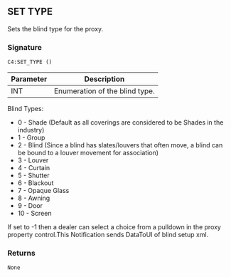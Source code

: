 ## SET TYPE

Sets the blind type for the proxy.


### Signature

`C4:SET_TYPE ()`


| Parameter | Description |
| --- | --- |
| INT | Enumeration of the blind  type. |

Blind Types:

- 0 - Shade (Default as all coverings are considered to be Shades in the industry)
- 1 - Group
- 2 - Blind (Since a blind has slates/louvers that often move, a blind can be bound to a louver movement for association)
- 3 - Louver
- 4 - Curtain
- 5 - Shutter
- 6 - Blackout
- 7 - Opaque Glass
- 8 - Awning
- 9 - Door
- 10 - Screen

If set to -1 then a dealer can select a choice from a pulldown in the proxy property control.This Notification sends DataToUI of blind setup xml.


### Returns

`None`


